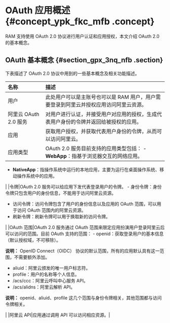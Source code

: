 # OAuth 应用概述 {#concept_ypk_fkc_mfb .concept}

RAM 支持使用 OAuth 2.0 协议进行用户认证和应用授权，本文介绍 OAuth 2.0 的基本概念。

## OAuth 基本概念 {#section_gpx_3nq_nfb .section}

下表描述了 OAuth 2.0 协议中用到的一些基本概念及相关功能描述。

|名称|描述|
|:-|:-|
|用户|此处用户可以是主账号也可以是 RAM 用户，用户需要登录到阿里云并授权应用访问阿里云资源。|
|阿里云 OAuth 2.0 服务|对用户进行认证，并接受用户对应用的授权，生成代表用户身份的令牌并返回给被授权的应用。|
|应用|获取用户授权，并获取代表用户身份的令牌，从而可以访问阿里云。|
|应用类型|OAuth 2.0 服务目前支持的应用类型包括： -   **WebApp**：指基于浏览器交互的网络应用。
-   **NativeApp**：指操作系统中运行的本地应用，主要为运行在桌面操作系统、移动操作系统中的应用。

 |
|令牌|OAuth 2.0 服务可以给应用下发代表登录用户的令牌。 -   身份令牌：身份令牌只包含用户的身份信息，不能用于访问阿里云资源。
-   访问令牌：访问令牌包含了用户的身份信息以及应用的 OAuth 范围，可以用于访问 OAuth 范围内的阿里云资源。
-   刷新令牌：刷新令牌可以用于换取新的访问令牌。

 |
|OAuth 范围|OAuth 2.0 服务通过 OAuth 范围来限定应用扮演用户登录阿里云后可以访问的范围。目前 OAuth 支持的范围： -   openid：获取登录用户的基本信息（默认授权域，不可移除）。

**说明：** OpenID Connect（OIDC） 协议的默认范围，所有的应用默认具有这一范围，不需要额外添加。

-   aliuid：阿里云颁发的唯一用户标志符。
-   profile：用户的名称等个人信息。
-   /acs/ccc：阿里云呼叫中心服务 API。
-   /acs/alidns：阿里云解析 API。

 **说明：** openid、aliuid、profile 这几个范围与身份令牌相关，其他范围都与访问令牌相关。

 |
|阿里云 API|应用通过调用 API 可以访问相应资源。|

